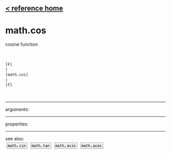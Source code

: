 [< reference home](ceammc_lib.html)
---

# math.cos


cosine function

```


[F]
|
[math.cos]
|
[F]

            
```

---
arguments:


---
properties:


---
see also:<br>
[![math.sin](img/object_math.sin.png)](math.sin.html)
[![math.tan](img/object_math.tan.png)](math.tan.html)
[![math.asin](img/object_math.asin.png)](math.asin.html)
[![math.acos](img/object_math.acos.png)](math.acos.html)
